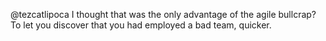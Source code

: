 @tezcatlipoca I thought that was the only advantage of the agile bullcrap? To let you discover that you had employed a bad team, quicker.